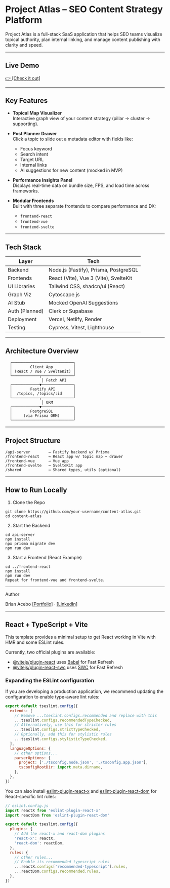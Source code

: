 # Project Atlas – SEO Content Strategy Platform

Project Atlas is a full-stack SaaS application that helps SEO teams visualize topical authority, plan internal linking, and manage content publishing with clarity and speed.

---

## Live Demo

[👉 \[Check it out\]](https://project-atlas-weld.vercel.app/)

---

## Key Features

- **Topical Map Visualizer**  
  Interactive graph view of your content strategy (pillar → cluster → supporting).
  
- **Post Planner Drawer**  
  Click a topic to slide out a metadata editor with fields like:
  - Focus keyword
  - Search intent
  - Target URL
  - Internal links
  - AI suggestions for new content (mocked in MVP)

- **Performance Insights Panel**  
  Displays real-time data on bundle size, FPS, and load time across frameworks.

- **Modular Frontends**  
  Built with three separate frontends to compare performance and DX:
  - `frontend-react`
  - `frontend-vue`
  - `frontend-svelte`

---

## Tech Stack

| Layer          | Tech                                  |
|----------------|---------------------------------------|
| Backend        | Node.js (Fastify), Prisma, PostgreSQL |
| Frontends      | React (Vite), Vue 3 (Vite), SvelteKit |
| UI Libraries   | Tailwind CSS, shadcn/ui (React)       |
| Graph Viz      | Cytoscape.js                          |
| AI Stub        | Mocked OpenAI Suggestions             |
| Auth (Planned) | Clerk or Supabase                     |
| Deployment     | Vercel, Netlify, Render               |
| Testing        | Cypress, Vitest, Lighthouse           |

---

## Architecture Overview

```plaintext
  ┌───────────────────────────┐
  │        Client App         │
  │ (React / Vue / SvelteKit) │
  └────────────┬──────────────┘
                │ Fetch API
  ┌────────────▼──────────────┐
  │        Fastify API        │
  │  /topics, /topics/:id     │
  └────────────┬──────────────┘
                │ ORM
  ┌────────────▼──────────────┐
  │        PostgreSQL         │
  │     (via Prisma ORM)      │
  └───────────────────────────┘
```

---

## Project Structure

```plaintext
/api-server        → Fastify backend w/ Prisma
/frontend-react    → React app w/ topic map + drawer
/frontend-vue      → Vue app
/frontend-svelte   → SvelteKit app
/shared            → Shared types, utils (optional)
```

---

## How to Run Locally

1. Clone the Repo

```plaintext
git clone https://github.com/your-username/content-atlas.git
cd content-atlas
```

2. Start the Backend

```plaintext
cd api-server
npm install
npx prisma migrate dev
npm run dev
```

3. Start a Frontend (React Example)

```plaintext
cd ../frontend-react
npm install
npm run dev
Repeat for frontend-vue and frontend-svelte.
```

---

Author

Brian Acebo
[\[Portfolio\]](https://brianacebo.com) · [\[LinkedIn\]](https://www.linkedin.com/in/brianacebo/)

---

## React + TypeScript + Vite

This template provides a minimal setup to get React working in Vite with HMR and some ESLint rules.

Currently, two official plugins are available:

- [@vitejs/plugin-react](https://github.com/vitejs/vite-plugin-react/blob/main/packages/plugin-react/README.md) uses [Babel](https://babeljs.io/) for Fast Refresh
- [@vitejs/plugin-react-swc](https://github.com/vitejs/vite-plugin-react-swc) uses [SWC](https://swc.rs/) for Fast Refresh

### Expanding the ESLint configuration

If you are developing a production application, we recommend updating the configuration to enable type-aware lint rules:

```js
export default tseslint.config({
  extends: [
    // Remove ...tseslint.configs.recommended and replace with this
    ...tseslint.configs.recommendedTypeChecked,
    // Alternatively, use this for stricter rules
    ...tseslint.configs.strictTypeChecked,
    // Optionally, add this for stylistic rules
    ...tseslint.configs.stylisticTypeChecked,
  ],
  languageOptions: {
    // other options...
    parserOptions: {
      project: ['./tsconfig.node.json', './tsconfig.app.json'],
      tsconfigRootDir: import.meta.dirname,
    },
  },
})
```

You can also install [eslint-plugin-react-x](https://github.com/Rel1cx/eslint-react/tree/main/packages/plugins/eslint-plugin-react-x) and [eslint-plugin-react-dom](https://github.com/Rel1cx/eslint-react/tree/main/packages/plugins/eslint-plugin-react-dom) for React-specific lint rules:

```js
// eslint.config.js
import reactX from 'eslint-plugin-react-x'
import reactDom from 'eslint-plugin-react-dom'

export default tseslint.config({
  plugins: {
    // Add the react-x and react-dom plugins
    'react-x': reactX,
    'react-dom': reactDom,
  },
  rules: {
    // other rules...
    // Enable its recommended typescript rules
    ...reactX.configs['recommended-typescript'].rules,
    ...reactDom.configs.recommended.rules,
  },
})
```
